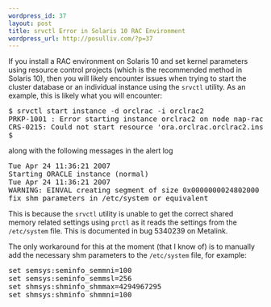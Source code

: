 ```yaml
--- 
wordpress_id: 37
layout: post
title: srvctl Error in Solaris 10 RAC Environment
wordpress_url: http://posulliv.com/?p=37
---
```

If you install a RAC environment on Solaris 10 and set kernel parameters using resource control projects (which is the recommended method in Solaris 10), then you will likely encounter issues when trying to start the cluster database or an individual instance using the <code>srvctl</code> utility. As an example, this is likely what you will encounter:

<pre>
$ srvctl start instance -d orclrac -i orclrac2
PRKP-1001 : Error starting instance orclrac2 on node nap-rac02
CRS-0215: Could not start resource 'ora.orclrac.orclrac2.inst'.
$
</pre>

along with the following messages in the alert log

<pre>
Tue Apr 24 11:36:21 2007
Starting ORACLE instance (normal)
Tue Apr 24 11:36:21 2007
WARNING: EINVAL creating segment of size 0x0000000024802000
fix shm parameters in /etc/system or equivalent
</pre>

This is because the <code>srvctl</code> utility is unable to get the correct shared memory related settings using <code>prctl</code> as it reads the settings from the <code>/etc/system</code> file. This is documented in bug 5340239 on Metalink.

The only workaround for this at the moment (that I know of) is to manually add the necessary shm parameters to the <code>/etc/system</code> file, for example:

<pre>
set semsys:seminfo_semmni=100
set semsys:seminfo_semmsl=256
set shmsys:shminfo_shmmax=4294967295
set shmsys:shminfo_shmmni=100
</pre>
